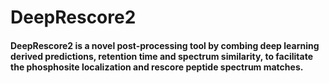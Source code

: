 # DeepRescore2

#### DeepRescore2 is a novel post-processing tool by combing deep learning derived predictions, retention time and spectrum similarity, to facilitate the phosphosite localization and rescore peptide spectrum matches. 

